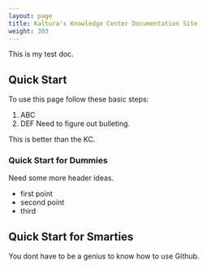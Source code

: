 ```yaml
---
layout: page
title: Kaltura's Knowledge Center Documentation Site
weight: 303
---
```


This is my test doc.

## Quick Start  

To use this page follow these basic  steps:

1. ABC
2. DEF
Need to figure out bulleting.

This is better than the KC.

### Quick Start for Dummies
Need some more header ideas.
* first point
* second point
* third

## Quick Start for Smarties
You dont have to be a genius to know how to use Github.
